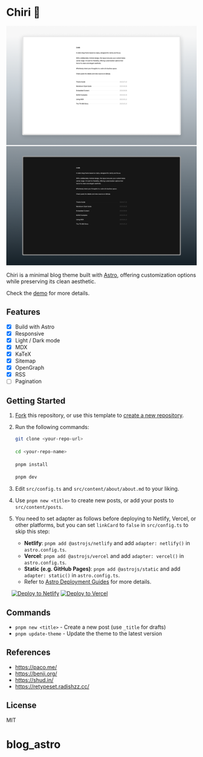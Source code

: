 # Chiri 🌸

![screenshot-light](public/screenshots/screenshot-light.png)
![screenshot-dark](public/screenshots/screenshot-dark.png)

Chiri is a minimal blog theme built with [Astro](https://astro.build), offering customization options while preserving its clean aesthetic.

Check the [demo](https://astro-chiri.netlify.app/) for more details.

## Features

- [x] Build with Astro
- [x] Responsive
- [x] Light / Dark mode
- [x] MDX
- [x] KaTeX
- [x] Sitemap
- [x] OpenGraph
- [x] RSS
- [ ] Pagination

## Getting Started

1. [Fork](https://github.com/the3ash/astro-chiri/fork) this repository, or use this template to [create a new repository](https://github.com/new?template_name=astro-chiri&template_owner=the3ash).

2. Run the following commands:

   ```bash
   git clone <your-repo-url>

   cd <your-repo-name>

   pnpm install

   pnpm dev
   ```

3. Edit `src/config.ts` and `src/content/about/about.md` to your liking.

4. Use `pnpm new <title>` to create new posts, or add your posts to `src/content/posts`.

5. You need to set adapter as follows before deploying to Netlify, Vercel, or other platforms, but you can set `linkCard` to `false` in `src/config.ts` to skip this step:
   - **Netlify**: `pnpm add @astrojs/netlify` and add `adapter: netlify()` in `astro.config.ts`.
   - **Vercel**: `pnpm add @astrojs/vercel` and add `adapter: vercel()` in `astro.config.ts`.
   - **Static (e.g. GitHub Pages)**: `pnpm add @astrojs/static` and add `adapter: static()` in `astro.config.ts`.
   - Refer to [Astro Deployment Guides](https://docs.astro.build/en/guides/deploy/) for more details.

&emsp;[![Deploy to Netlify](https://www.netlify.com/img/deploy/button.svg)](https://app.netlify.com/start) [![Deploy to Vercel](https://vercel.com/button)](https://vercel.com/new)

## Commands

- `pnpm new <title>` - Create a new post (use `_title` for drafts)
- `pnpm update-theme` - Update the theme to the latest version

## References

- https://paco.me/
- https://benji.org/
- https://shud.in/
- https://retypeset.radishzz.cc/

## License

MIT
# blog_astro
